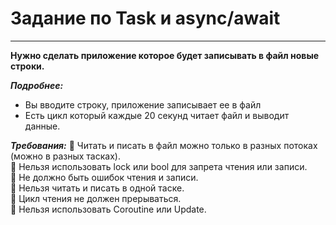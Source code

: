 # Задание по Task и async/await
____
**Нужно сделать приложение которое будет записывать в файл новые строки.**

***Подробнее:***
+ Вы вводите строку, приложение записывает ее в файл
+ Есть цикл который каждые 20 секунд читает файл и выводит данные.

***Требования:***
:no_entry_sign: Читать и писать в файл можно только в разных потоках (можно в разных тасках).    
:no_entry_sign: Нельзя использовать lock или bool для запрета чтения или записи.    
:no_entry_sign: Не должно быть ошибок чтения и записи.    
:no_entry_sign: Нельзя читать и писать в одной таске.    
:no_entry_sign: Цикл чтения не должен прерываться.    
:no_entry_sign: Нельзя использовать Coroutine или Update.
